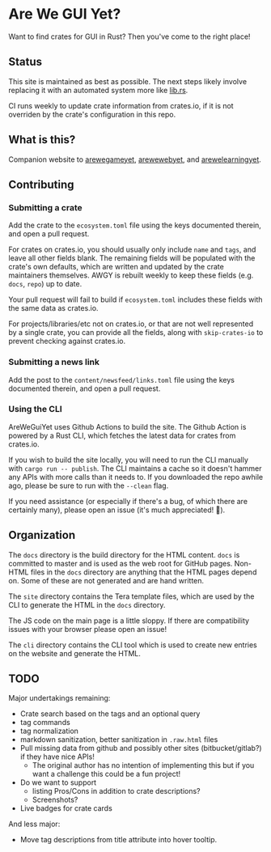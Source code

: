 # Are We GUI Yet?

Want to find crates for GUI in Rust? Then you've come to the right place!


## Status

This site is maintained as best as possible. The next steps likely involve
replacing it with an automated system more like [lib.rs](https://lib.rs).

CI runs weekly to update crate information from crates.io, if it is not
overriden by the crate's configuration in this repo.


## What is this?

Companion website to
[arewegameyet](http://arewegameyet.com),
[arewewebyet](http://www.arewewebyet.org), and
[arewelearningyet](http://www.arewelearningyet.com).


## Contributing


### Submitting a crate

Add the crate to the `ecosystem.toml` file using the keys documented therein,
and open a pull request.

For crates on crates.io, you should usually only include `name` and `tags`,
and leave all other fields blank. The remaining fields will be populated with
the crate's own defaults, which are written and updated by the crate
maintainers themselves. AWGY is rebuilt weekly to keep these fields (e.g.
`docs`, `repo`) up to date.

Your pull request will fail to build if `ecosystem.toml` includes these fields
with the same data as crates.io.

For projects/libraries/etc not on crates.io, or that are not well represented
by a single crate, you can provide all the fields, along with `skip-crates-io`
to prevent checking against crates.io.


### Submitting a news link

Add the post to the `content/newsfeed/links.toml` file using the keys
documented therein, and open a pull request.


### Using the CLI

AreWeGuiYet uses Github Actions to build the site. The Github Action is
powered by a Rust CLI, which fetches the latest data for crates from
crates.io.

If you wish to build the site locally, you will need to run the CLI manually
with `cargo run -- publish`. The CLI maintains a cache so it doesn't hammer
any APIs with more calls than it needs to. If you downloaded the repo awhile
ago, please be sure to run with the `--clean` flag.

If you need assistance (or especially if there's a bug, of which there are
certainly many), please open an issue (it's much appreciated! 💖).


## Organization

The `docs` directory is the build directory for the HTML content. `docs` is committed to master
and is used as the web root for GitHub pages. Non-HTML files in the `docs` directory are anything
that the HTML pages depend on. Some of these are not generated and are hand written.

The `site` directory contains the Tera template files, which are used by the CLI to generate the
HTML in the `docs` directory.

The JS code on the main page is a little sloppy. If there are compatibility issues with your
browser please open an issue!

The `cli` directory contains the CLI tool which is used to create new entries on the website and
generate the HTML.


## TODO

Major undertakings remaining:
 - Crate search based on the tags and an optional query
 - tag commands
 - tag normalization
 - markdown sanitization, better sanitization in `.raw.html` files
 - Pull missing data from github and possibly other sites (bitbucket/gitlab?) if they have
  nice APIs!
    - The original author has no intention of implementing this but if you want a challenge this
        could be a fun project!
 - Do we want to support
    - listing Pros/Cons in addition to crate descriptions?
    - Screenshots?
 - Live badges for crate cards

And less major:
 - Move tag descriptions from title attribute into hover tooltip.
